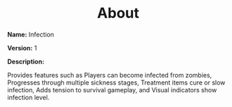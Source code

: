 <h1 style="text-align:center; font-size:2rem; font-weight:bold;">About</h1>

**Name:**
Infection

**Version:**
1

**Description:**

Provides features such as Players can become infected from zombies, Progresses through multiple sickness stages, Treatment items cure or slow infection, Adds tension to survival gameplay, and Visual indicators show infection level.
